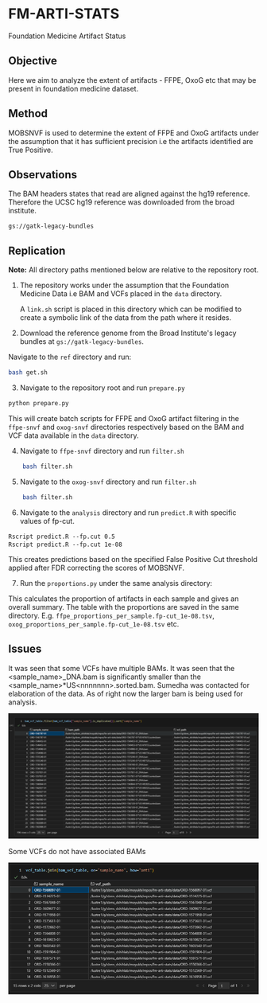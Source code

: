 # FM-ARTI-STATS

Foundation Medicine Artifact Status

## Objective

Here we aim to analyze the extent of artifacts - FFPE, OxoG etc that may be present in foundation medicine dataset.

## Method

MOBSNVF is used to determine the extent of FFPE and OxoG artifacts under the assumption that it has sufficient precision i.e the artifacts identified are True Positive.

## Observations

The BAM headers states that read are aligned against the hg19 reference. Therefore the UCSC hg19 reference was downloaded from the broad institute.

```
gs://gatk-legacy-bundles
```


## Replication

**Note:** All directory paths mentioned below are relative to the repository root.

1. The repository works under the assumption that the Foundation Medicine Data i.e BAM and VCFs placed in the `data` directory.

    A `link.sh` script is placed in this directory which can be modified to create a symbolic link of the data from the path where it resides.

2. Download the reference genome from the Broad Institute's legacy bundles at `gs://gatk-legacy-bundles`. 

Navigate to the `ref` directory and run:

```bash
bash get.sh
```

3. Navigate to the repository root and run `prepare.py`


```bash
python prepare.py
```

This will create batch scripts for FFPE and OxoG artifact filtering in the `ffpe-snvf` and `oxog-snvf` directories respectively based on the BAM and VCF data available in the `data` directory.

4. Navigate to `ffpe-snvf` directory and run `filter.sh`

```bash
    bash filter.sh
```

5. Navigate to the `oxog-snvf` directory and run `filter.sh`

```bash
    bash filter.sh
```

6. Navigate to the `analysis` directory and run `predict.R` with specific values of fp-cut.

```
Rscript predict.R --fp.cut 0.5
Rscript predict.R --fp.cut 1e-08
```

This creates predictions based on the specified False Positive Cut threshold applied after FDR correcting the scores of MOBSNVF.


7. Run the `proportions.py` under the same analysis directory:

This calculates the proportion of artifacts in each sample and gives an overall summary. The table with the proportions are saved in the same directory. E.g. `ffpe_proportions_per_sample.fp-cut_1e-08.tsv`, `oxog_proportions_per_sample.fp-cut_1e-08.tsv` etc.

## Issues

It was seen that some VCFs have multiple BAMs. It was seen that the <sample_name>_DNA.bam is significantly smaller than the <sample_name>*US\<nnnnnnn>.sorted.bam. Sumedha was contacted for elaboration of the data. As of right now the larger bam is being used for analysis.

![multiple_bams_per_sample](.md_images/multiple_bam_per_sample.png)

Some VCFs do not have associated BAMs

![samples_no_bams](.md_images/no_bam_samples.png)


